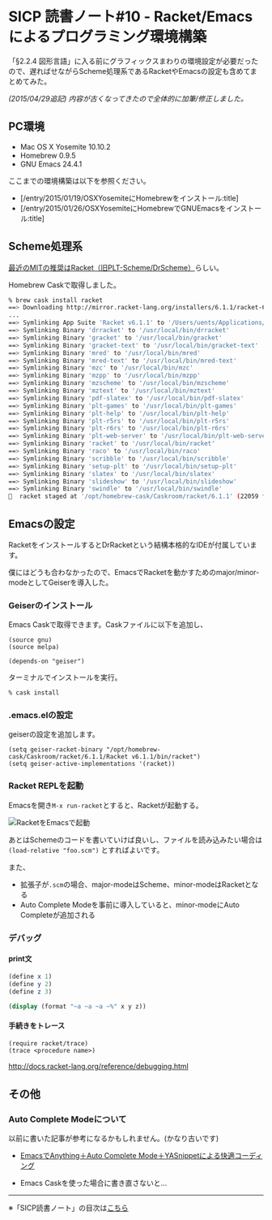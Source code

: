 SICP 読書ノート#10 - Racket/Emacsによるプログラミング環境構築
======================================

「§2.2.4 図形言語」に入る前にグラフィックスまわりの環境設定が必要だったので、遅ればせながらScheme処理系であるRacketやEmacsの設定も含めてまとめてみた。

*(2015/04/29追記) 内容が古くなってきたので全体的に加筆/修正しました。*

PC環境
--------------------------------

- Mac OS X Yosemite 10.10.2
- Homebrew 0.9.5
- GNU Emacs 24.4.1

ここまでの環境構築は以下を参照ください。

- [/entry/2015/01/19/OSXYosemiteにHomebrewをインストール:title]
- [/entry/2015/01/26/OSXYosemiteにHomebrewでGNUEmacsをインストール:title]


Scheme処理系
--------------------------------

[最近のMITの推奨はRacket（旧PLT-Scheme/DrScheme）](http://cl.naist.jp/index.php?SICP%CA%D9%B6%AF%B2%F1)らしい。

Homebrew Caskで取得しました。

```sh
% brew cask install racket
==> Downloading http://mirror.racket-lang.org/installers/6.1.1/racket-6.1.1-x86_64-macosx.dmg
...
==> Symlinking App Suite 'Racket v6.1.1' to '/Users/uents/Applications/Racket v6.1.1'
==> Symlinking Binary 'drracket' to '/usr/local/bin/drracket'
==> Symlinking Binary 'gracket' to '/usr/local/bin/gracket'
==> Symlinking Binary 'gracket-text' to '/usr/local/bin/gracket-text'
==> Symlinking Binary 'mred' to '/usr/local/bin/mred'
==> Symlinking Binary 'mred-text' to '/usr/local/bin/mred-text'
==> Symlinking Binary 'mzc' to '/usr/local/bin/mzc'
==> Symlinking Binary 'mzpp' to '/usr/local/bin/mzpp'
==> Symlinking Binary 'mzscheme' to '/usr/local/bin/mzscheme'
==> Symlinking Binary 'mztext' to '/usr/local/bin/mztext'
==> Symlinking Binary 'pdf-slatex' to '/usr/local/bin/pdf-slatex'
==> Symlinking Binary 'plt-games' to '/usr/local/bin/plt-games'
==> Symlinking Binary 'plt-help' to '/usr/local/bin/plt-help'
==> Symlinking Binary 'plt-r5rs' to '/usr/local/bin/plt-r5rs'
==> Symlinking Binary 'plt-r6rs' to '/usr/local/bin/plt-r6rs'
==> Symlinking Binary 'plt-web-server' to '/usr/local/bin/plt-web-server'
==> Symlinking Binary 'racket' to '/usr/local/bin/racket'
==> Symlinking Binary 'raco' to '/usr/local/bin/raco'
==> Symlinking Binary 'scribble' to '/usr/local/bin/scribble'
==> Symlinking Binary 'setup-plt' to '/usr/local/bin/setup-plt'
==> Symlinking Binary 'slatex' to '/usr/local/bin/slatex'
==> Symlinking Binary 'slideshow' to '/usr/local/bin/slideshow'
==> Symlinking Binary 'swindle' to '/usr/local/bin/swindle'
🍺  racket staged at '/opt/homebrew-cask/Caskroom/racket/6.1.1' (22059 files, 448M)
```

Emacsの設定
--------------------------------

RacketをインストールするとDrRacketという結構本格的なIDEが付属しています。

僕にはどうも合わなかったので、EmacsでRacketを動かすためのmajor/minor-modeとしてGeiserを導入した。

### Geiserのインストール

Emacs Caskで取得できます。Caskファイルに以下を追加し、

```elisp
(source gnu)
(source melpa)

(depends-on "geiser")
```

ターミナルでインストールを実行。

```sh
% cask install
```

### .emacs.elの設定

geiserの設定を追加します。

```elisp
(setq geiser-racket-binary "/opt/homebrew-cask/Caskroom/racket/6.1.1/Racket v6.1.1/bin/racket")
(setq geiser-active-implementations '(racket))
```

### Racket REPLを起動

Emacsを開き```M-x run-racket```とすると、Racketが起動する。

![RacketをEmacsで起動](https://farm3.staticflickr.com/2929/14423624370_8f74e98a57_o_d.png)

あとはSchemeのコードを書いていけば良いし、ファイルを読み込みたい場合は```(load-relative "foo.scm")``` とすればよいです。

また、

- 拡張子が`.scm`の場合、major-modeはScheme、minor-modeはRacketとなる
- Auto Complete Modeを事前に導入していると、minor-modeにAuto Completeが追加される


### デバッグ

#### print文

```scheme
(define x 1)
(define y 2)
(define z 3)

(display (format "~a ~a ~a ~%" x y z))
```

#### 手続きをトレース

```scheme
(require racket/trace)
(trace <procedure name>)
```

http://docs.racket-lang.org/reference/debugging.html


その他
--------------------------------

### Auto Complete Modeについて

以前に書いた記事が参考になるかもしれません。(かなり古いです)

- [EmacsでAnything＋Auto Complete Mode＋YASnippetによる快適コーディング](/entry/20120311/1331468314)
 + Emacs Caskを使った場合に書き直さないと...

--------------------------------

※「SICP読書ノート」の目次は[こちら](/entry/sicp/index)
